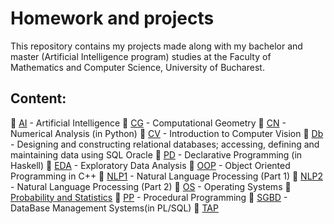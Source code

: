 # Homework and projects 
This repository contains my projects made along with my bachelor and master (Artificial Intelligence program) studies at the Faculty of Mathematics and Computer Science, University of Bucharest.

## Content:
📌 [AI](AI) - Artificial Intelligence
📌 [CG](CG) - Computational Geometry
📌 [CN](CN) - Numerical Analysis (in Python)
📌 [CV](CV) - Introduction to Computer Vision
📌 [Db](Db) - Designing and constructing relational databases; accessing, defining and maintaining data using SQL Oracle
📌 [PD](PD) - Declarative Programming (in Haskell)
📌 [EDA](EDA) - Exploratory Data Analysis
📌 [OOP](OOP) - Object Oriented Programming in C++
📌 [NLP1](NLP1) - Natural Language Processing (Part 1)
📌 [NLP2](NLP2) - Natural Language Processing (Part 2)
📌 [OS](OS) - Operating Systems
📌 [Probability and Statistics](https://github.com/danadascalescu00/FMI/tree/master/Probability%20and%20Statistics)
📌 [PP](PP) - Procedural Programming
📌 [SGBD](SGBD) - DataBase Management Systems(in PL/SQL)
📌 [TAP](TAP)
